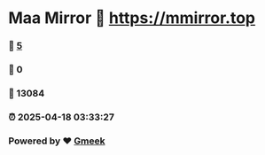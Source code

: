 # Maa Mirror :link: https://mmirror.top 
### :page_facing_up: [5](https://mmirror.top/tag.html) 
### :speech_balloon: 0 
### :hibiscus: 13084 
### :alarm_clock: 2025-04-18 03:33:27 
### Powered by :heart: [Gmeek](https://github.com/Meekdai/Gmeek)
